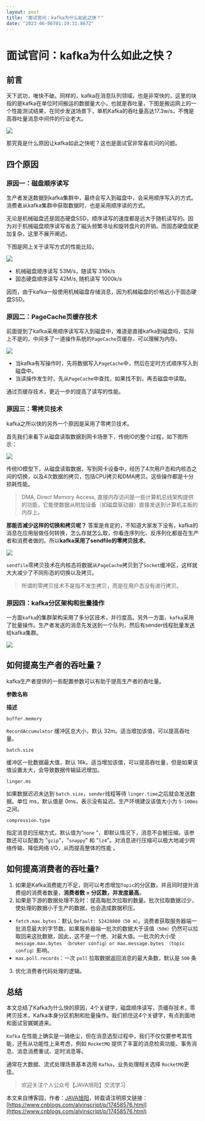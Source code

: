 ```yaml
---
layout: post
title: "面试官问：kafka为什么如此之快？"
date: "2023-06-06T01:19:31.867Z"
---
```

面试官问：kafka为什么如此之快？
==================

前言
--

天下武功，唯快不破。同样的，kafka在消息队列领域，也是非常快的，这里的块指的是kafka在单位时间搬运的数据量大小，也就是吞吐量，下图是搬运网上的一个性能测试结果，在同步发送场景下，单机Kafka的吞吐量高达17.3w/s，不愧是高吞吐量消息中间件的行业老大。

![](https://p3-juejin.byteimg.com/tos-cn-i-k3u1fbpfcp/caf640a1b8704a00b95ee2a4fb9ba45d~tplv-k3u1fbpfcp-zoom-1.image)

那究竟是什么原因让kafka如此之快呢？这也是面试官非常喜欢问的问题。

四个原因
----

### 原因一：磁盘顺序读写

生产者发送数据到kafka集群中，最终会写入到磁盘中，会采用顺序写入的方式。消费者从kafka集群中获取数据时，也是采用顺序读的方式。

无论是机械磁盘还是固态硬盘SSD，顺序读写的速度都是远大于随机读写的。因为对于机械磁盘顺序读写省去了磁头频繁寻址和旋转盘片的开销。而固态硬盘就更加复杂，这里不展开阐述。

下图是网上关于读写方式的性能比较。

![](https://p3-juejin.byteimg.com/tos-cn-i-k3u1fbpfcp/6ab9d646af3a4ba0b07fb10f81435038~tplv-k3u1fbpfcp-zoom-1.image)

*   机械磁盘顺序读写 53M/s，随读写 316k/s
*   固态硬盘顺序读写 42M/s, 随机读写 1000k/s

因而，由于kafka一般使用机械磁盘存储消息，因为机械磁盘的价格远小于固态硬盘SSD。

### 原因二：PageCache页缓存技术

前面提到了kafka采用顺序读写写入到磁盘中，难道是直接kafka到磁盘吗，实际上不是的，中间多了一道操作系统的`PageCache`页缓存，可以理解为内存。

![](https://p3-juejin.byteimg.com/tos-cn-i-k3u1fbpfcp/c7d47746cc5442e0a969e1fbfc526b65~tplv-k3u1fbpfcp-zoom-1.image)

*   当kafka有写操作时，先将数据写入`PageCache`中，然后在定时方式顺序写入到磁盘中。
*   当读操作发生时，先从`PageCache`中查找，如果找不到，再去磁盘中读取。

通过页缓存技术，更近一步的提高了读写的性能。

### 原因三：零拷贝技术

kafka之所以快的另外一个原因是采用了零拷贝技术。

首先我们来看下从磁盘读取数据到网卡场景下，传统IO的整个过程，如下图所示：

![](https://p3-juejin.byteimg.com/tos-cn-i-k3u1fbpfcp/dc856530ed3840e79ae41a28aa63c6b3~tplv-k3u1fbpfcp-zoom-1.image)

传统IO模型下，从磁盘读取数据，写到网卡设备中，经历了4次用户态和内核态之间的切换，以及4次数据的拷贝，包括CPU拷贝和DMA拷贝。这些操作都是十分损耗性能。

> DMA, Direct Memory Access, 直接内存访问是一些计算机总线架构提供的功能，它能使数据从附加设备（如磁盘驱动器）直接发送到计算机主板的内存上。

**那能否减少这样的切换和拷贝呢？** 答案是肯定的，不知道大家发下没有，kafka的消息在应用层做任何转换，怎么存就怎么取，你看连序列化、反序列化都是在生产者和消费者做的。所以**kafka采用了sendfile的零拷贝技术**。

![](https://p3-juejin.byteimg.com/tos-cn-i-k3u1fbpfcp/c26d0b2ac3fa4106a0d76210b66cbf43~tplv-k3u1fbpfcp-zoom-1.image)

`sendfile`零拷贝技术在内核态将数据从`PageCache`拷贝到了`Socket`缓冲区，这样就大大减少了不同形态的切换以及拷贝。

> 所谓的零拷贝技术不是指不发生拷贝，而是在用户态没有进行拷贝。

### 原因四：kafka分区架构和批量操作

一方面`kafka`的集群架构采用了多分区技术，并行度高。另外一方面，`kafka`采用了批量操作。生产者发送的消息先发送到一个队列，然后有sender线程批量发送给kafka集群。

![](https://p3-juejin.byteimg.com/tos-cn-i-k3u1fbpfcp/85a0fe473f17408ca8e28bfc996367fc~tplv-k3u1fbpfcp-zoom-1.image)

如何提高生产者的吞吐量？
------------

kafka生产者提供的一些配置参数可以有助于提高生产者的吞吐量。

**参数名称**

**描述**

`buffer.memory`

`RecordAccumulator` 缓冲区总大小，默认 32m。适当增加该值，可以提高吞吐量。

`batch.size`

缓冲区一批数据最大值，默认 16k。适当增加该值，可以提高吞吐量，但是如果该值设置太大，会导致数据传输延迟增加。

`linger.ms`

如果数据迟迟未达到 `batch.size`，`sender`线程等待 `linger.time`之后就会发送数据。单位 ms，默认值是 0ms，表示没有延迟。生产环境建议该值大小为 `5-100ms` 之间。

`compression.type`

指定消息的压缩方式，默认值为“`none` "，即默认情况下，消息不会被压缩。该参数还可以配置为 "`gzip`"，"`snappy`" 和 "`lz4`"。对消息进行压缩可以极大地减少网络传输、降低网络 I/O，从而提高整体的性能 。

如何提高消费者的吞吐量?
------------

1.  如果是Kafka消费能力不足，则可以考虑增加`Topic`的分区数，并且同时提升消费组的消费者数量，**消费者数 = 分区数，并发度最高**。
2.  如果是下游的数据处理不及时：提高每批次拉取的数量。批次拉取数据过少，使处理的数据小于生产的数据，也会造成数据积压。

*   `fetch.max.bytes`：默认 `Default: 52428800（50 m）`。消费者获取服务器端一批消息最大的字节数。如果服务器端一批次的数据大于该值`（50m）`仍然可以拉取回来这批数据，因此，这不是一个绝、对最大值。一批次的大小受 `message.max.bytes （broker config）or max.message.bytes （topic config）`影响。
*   `max.poll.records`：一次 `poll` 拉取数据返回消息的最大条数，默认是 `500` 条

3.  优化消费者代码处理的逻辑。

总结
--

本文总结了Kafka为什么快的原因，4个关键字，磁盘顺序读写，页缓存技术，零拷贝技术，Kafka本身分区机制和批量操作。我们抓住这4个关键字，有点到面地和面试官娓娓道来。

`Kafka` 在性能上确实是一骑绝尘，但在消息选型过程中，我们不仅仅要参考其性能，还有从功能性上来考虑，例如 `RocketMQ` 提供了丰富的消息检索功能、事务消息、消息消费重试、定时消息等。

通常在大数据、流式处理场景基本选用 `Kafka`，业务处理相关选择 `RocketMQ`更佳。

> 欢迎关注个人公众号【JAVA旭阳】交流学习

本文来自博客园，作者：[JAVA旭阳](https://www.cnblogs.com/alvinscript/)，转载请注明原文链接：[https://www.cnblogs.com/alvinscript/p/17458576.html](https://www.cnblogs.com/alvinscript/p/17458576.html)